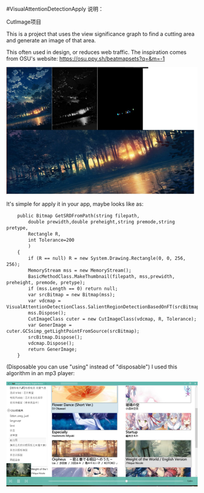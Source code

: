 #VisualAttentionDetectionApply
说明：

CutImage项目

This is a project that uses the view significance graph to find a cutting area and generate an image of that area. 

This often used in design, or reduces web traffic. The inspiration comes from OSU's website: https://osu.ppy.sh/beatmapsets?q=&m=-1


![Image text](https://github.com/windafar/ImageCuter/blob/master/img/smg.jpg)


It's simple for apply it in your app, maybe looks like as:

        public Bitmap GetSRDFromPath(string filepath,
            double prewidth,double preheight,string premode,string pretype,
            Rectangle R,
            int Tolerance=200
            )
        {
            if (R == null) R = new System.Drawing.Rectangle(0, 0, 256, 256);
            MemoryStream mss = new MemoryStream();
            BasicMethodClass.MakeThumbnail(filepath, mss,prewidth, preheight, premode, pretype);
            if (mss.Length == 0) return null;
            var srcBitmap = new Bitmap(mss);
            var vdcmap = VisualAttentionDetectionClass.SalientRegionDetectionBasedOnFT(srcBitmap);
            mss.Dispose();
            CutImageClass cuter = new CutImageClass(vdcmap, R, Tolerance);
            var GenerImage = cuter.GCSsimp_getLightPointFromSource(srcBitmap);
            srcBitmap.Dispose();
            vdcmap.Dispose();
            return GenerImage;
        }
(Disposable you can use "using" instead of "disposable")
 I used this algorithm in an mp3 player:
 
 
 ![Image text](https://github.com/windafar/ImageCuter/blob/master/img/player.jpg)



